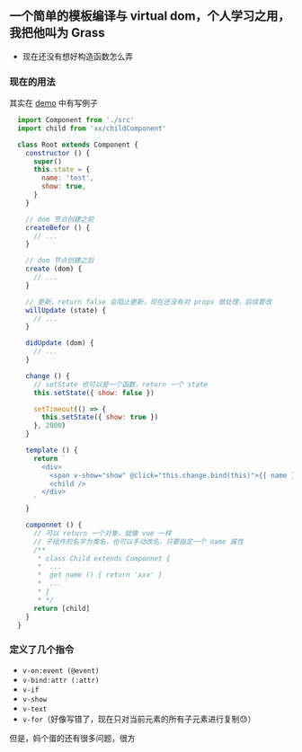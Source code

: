 ## 一个简单的模板编译与 virtual dom，个人学习之用，我把他叫为 Grass
+ 现在还没有想好构造函数怎么弄

### 现在的用法
其实在 [demo](./demo/index.js) 中有写例子
```js
  import Component from './src'
  import child from 'xx/childComponent'

  class Root extends Component {
    constructor () {
      super()
      this.state = {
        name: 'test',
        show: true,
      }
    }

    // dom 节点创建之前
    createBefor () {
      // ...
    }

    // dom 节点创建之后
    create (dom) {
      // ...
    }

    // 更新，return false 会阻止更新，现在还没有对 props 做处理，后续要改 
    willUpdate (state) {
      // ...
    }

    didUpdate (dom) {
      // ...
    }

    change () {
      // setState 也可以是一个函数，return 一个 state
      this.setState({ show: false })

      setTimeout(() => {
        this.setState({ show: true })
      }, 2000)
    }

    template () {
      return `
        <div>
          <span v-show="show" @click="this.change.bind(this)">{{ name }}<span/>
          <child />
        </div>
      `
    }

    componnet () {
      // 可以 return 一个对象，就像 vue 一样
      // 子组件的名字为类名，也可以手动改名，只要指定一个 name 属性
      /**
       * class Child extends Componnet {
       *  ...
       *  get name () { return 'xxx' }
       *  ...
       * } 
       * */ 
      return [child]
    }
  }
```

### 定义了几个指令
  + `v-on:event (@event)`
  + `v-bind:attr (:attr)`
  + `v-if`
  + `v-show`
  + `v-text`
  + `v-for`（好像写错了，现在只对当前元素的所有子元素进行复制😓）

但是，妈个蛋的还有很多问题，很方